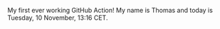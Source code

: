 My first ever working GitHub Action!
My name is Thomas and today is Tuesday, 10 November, 13:16 CET. 
